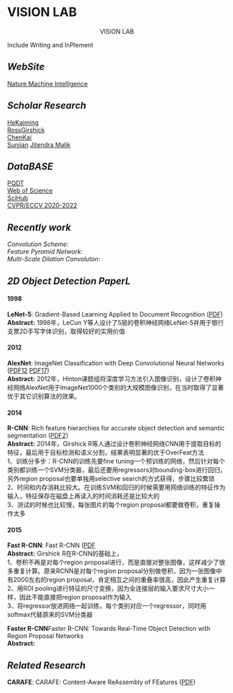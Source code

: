# VISION LAB
<p align="center">VISION LAB</p>
Include Writing and InPlement

## *WebSite*
[Nature Machine Intelligence ](https://www.nature.com/natmachintell/)

## *Scholar Research*
[HeKaiming](https://scholar.google.com/citations?hl=zh-CN&user=DhtAFkwAAAAJ&view_op=list_works&sortby=pubdate)   
[RossGirshick](https://scholar.google.com/citations?hl=zh-CN&user=W8VIEZgAAAAJ&view_op=list_works&sortby=pubdate)  
[ChenKai](https://scholar.google.com/citations?hl=zh-CN&user=eGD0b7IAAAAJ&view_op=list_works&sortby=pubdate)  
[Sunjian](https://scholar.google.com/citations?hl=zh-CN&user=ALVSZAYAAAAJ&view_op=list_works&sortby=pubdate)
[Jitendra Malik](https://scholar.google.com/citations?hl=zh-CN&user=oY9R5YQAAAAJ&view_op=list_works&sortby=pubdate)

## *DataBASE*
[PQDT](http://www-pqdtcn-com-s.vpn.cdut.edu.cn:8118/)  
[Web of Science](http://www-webofscience-com-s.vpn.cdut.edu.cn:8118/wos/alldb/basic-search)  
[SciHub](https://sci-hub.st/)  
[CVPR/ECCV 2020-2022](https://sci-hub.st/)
## *Recently work*  
*Convolution Scheme*:  
*Feature Pyramid Network*:  
*Multi-Scale Dilation Convoluton*:  

## *2D Object Detection PaperL*
#### 1998  
**LeNet-5**: Gradient-Based Learning Applied to Document Recognition ([PDF](https://sci-hub.st/10.1109/5.726791))  
**Abstract:** 1998年，LeCun Y等人设计了5层的卷积神经网络LeNet-5并用于银行支票2D手写字体识别，取得较好的实用价值  
#### 2012
**AlexNet**: ImageNet Classification with Deep Convolutional Neural Networks ([PDF12](https://proceedings.neurips.cc/paper/2012/file/c399862d3b9d6b76c8436e924a68c45b-Paper.pdf) [PDF17](https://sci-hub.st/10.1145/3065386))  
**Abstract:** 2012年，Hinton课题组将深度学习方法引入图像识别，设计了卷积神经网络AlexNet用于ImageNet1000个类别的大规模图像识别，在当时取得了显著优于其它识别算法的效果。  
#### 2014  
**R-CNN**: Rich feature hierarchies for accurate object detection and semantic segmentation  ([PDF2](https://arxiv.org/pdf/1311.2524v5.pdf))  
**Abstract:** 2014年，Girshick R等人通过设计卷积神经网络CNN用于提取目标的特征，最后用于目标检测和语义分割，结果表明显著的优于OverFeat方法  
1、训练分多步：R-CNN的训练先要fine tuning一个预训练的网络，然后针对每个类别都训练一个SVM分类器，最后还要用regressors对bounding-box进行回归，另外region proposal也要单独用selective search的方式获得，步骤比较繁琐  
2、时间和内存消耗比较大。在训练SVM和回归的时候需要用网络训练的特征作为输入，特征保存在磁盘上再读入的时间消耗还是比较大的  
3、测试的时候也比较慢，每张图片的每个region proposal都要做卷积，重复操作太多  
#### 2015  
**Fast R-CNN**: Fast R-CNN ([PDF](https://arxiv.org/pdf/1504.08083.pdf)  
**Abstract:** Girshick R在R-CNN的基础上，  
1、卷积不再是对每个region proposal进行，而是直接对整张图像，这样减少了很多重复计算。原来RCNN是对每个region proposal分别做卷积，因为一张图像中有2000左右的region proposal，肯定相互之间的重叠率很高，因此产生重复计算  
2、用ROI pooling进行特征的尺寸变换，因为全连接层的输入要求尺寸大小一样，因此不能直接把region proposal作为输入  
3、将regressor放进网络一起训练，每个类别对应一个regressor，同时用softmax代替原来的SVM分类器  

**Faster R-CNN**Faster R-CNN: Towards Real-Time Object Detection with Region Proposal Networks  
**Abstract:** 
## *Related Research*  
**CARAFE**: CARAFE: Content-Aware ReAssembly of FEatures ([PDF](https://arxiv.org/pdf/1905.02188.pdf))  
